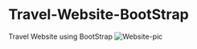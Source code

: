 # Travel-Website-BootStrap
 Travel Website using BootStrap
![Website-pic](https://user-images.githubusercontent.com/87539140/177026942-9a514eab-1712-4045-a7f1-f3bfbaa0614f.png)
